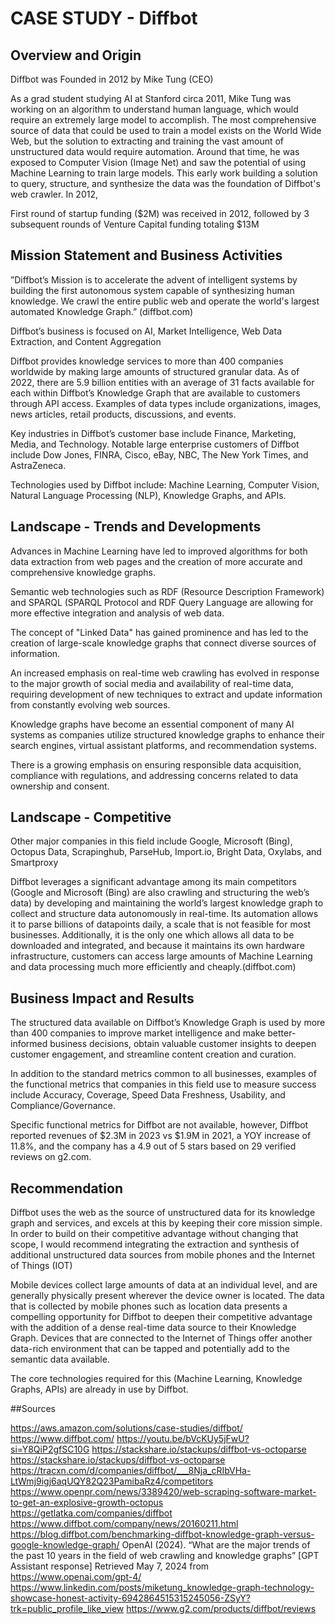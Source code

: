 # CASE STUDY - Diffbot

## Overview and Origin

Diffbot was Founded in 2012 by Mike Tung (CEO)

As a grad student studying AI at Stanford circa 2011, Mike Tung was working on an algorithm to understand human language, which would require an extremely large model to accomplish. The most comprehensive source of data that could be used to train a model exists on the World Wide Web, but the solution to extracting and training the vast amount of unstructured data would require automation.  Around that time, he was exposed to Computer Vision (Image Net) and saw the potential of using Machine Learning to train large models. This early work building a solution to query, structure, and synthesize the data was the foundation of Diffbot's web crawler. In 2012, 

First round of startup funding ($2M) was received in 2012, followed by 3 subsequent rounds of Venture Capital funding totaling  $13M   

## Mission Statement and Business Activities

”Diffbot’s Mission is to accelerate the advent of intelligent systems by building the first autonomous system capable of synthesizing human knowledge. We crawl the entire public web and operate the world's largest automated Knowledge Graph.” (diffbot.com)

Diffbot’s business is focused on AI, Market Intelligence, Web Data Extraction, and Content Aggregation

Diffbot provides knowledge services to more than 400 companies worldwide by making large amounts of structured granular data. As of 2022, there are 5.9 billion entities with an average of 31 facts available for each within Diffbot’s Knowledge Graph that are available to customers through API access. Examples of data types include organizations, images, news articles, retail products, discussions, and events. 

Key industries in Diffbot’s customer base include Finance, Marketing, Media, and Technology. Notable large enterprise customers of Diffbot include Dow Jones, FINRA, Cisco, eBay, NBC, The New York Times, and AstraZeneca.   

Technologies used by Diffbot include: Machine Learning, Computer Vision, Natural Language Processing (NLP),  Knowledge Graphs, and APIs.

## Landscape - Trends and Developments

Advances in Machine Learning have led to improved algorithms for both data extraction from web pages and the creation of more accurate and comprehensive knowledge graphs.

Semantic web technologies such as RDF (Resource Description Framework) and SPARQL (SPARQL Protocol and RDF Query Language are allowing for more effective integration and analysis of web data.

The concept of "Linked Data" has gained prominence and has led to the creation of large-scale knowledge graphs that connect diverse sources of information.

An increased emphasis on real-time web crawling has evolved in response to the major growth of social media and availability of real-time data, requiring development of new techniques to extract and update information from constantly evolving web sources. 

Knowledge graphs have become an essential component of many AI systems as companies utilize structured knowledge graphs to enhance their search engines, virtual assistant platforms, and recommendation systems.

There is a growing emphasis on ensuring responsible data acquisition, compliance with regulations, and addressing concerns related to data ownership and consent.

## Landscape - Competitive

Other major companies in this field include Google, Microsoft (Bing), Octopus Data, Scrapinghub, ParseHub, Import.io, Bright Data, Oxylabs, and Smartproxy 

Diffbot leverages a significant advantage among its main competitors (Google and Microsoft (Bing) are also crawling and structuring the web’s data) by developing and maintaining the world’s largest knowledge graph to collect and structure data autonomously in real-time. Its automation allows it to parse billions of datapoints daily, a scale that is not feasible for most businesses. Additionally, it is the only one which allows all data to be downloaded and integrated, and because it maintains its own hardware infrastructure, customers can access large amounts of Machine Learning and data processing much more efficiently and cheaply.(diffbot.com)

## Business Impact and Results

The structured data available on Diffbot’s Knowledge Graph is used by more than 400 companies to improve market intelligence and make better-informed business decisions, obtain valuable customer insights to deepen customer engagement, and streamline content creation and curation.

In addition to the standard metrics common to all businesses, examples of the functional metrics that companies in this field use to measure success include Accuracy, Coverage, Speed Data Freshness, Usability, and Compliance/Governance.  

Specific functional metrics for Diffbot are not available, however, Diffbot reported revenues of $2.3M in 2023 vs $1.9M in 2021, a YOY increase of 11.8%, and the company has a 4.9 out of 5 stars based on 29 verified reviews on g2.com.

## Recommendation

Diffbot uses the web as the source of unstructured data for its knowledge graph and services, and excels at this by keeping their core mission simple. In order to build on their competitive advantage without changing that scope, I would recommend integrating the extraction and synthesis of additional unstructured data sources from mobile phones and the Internet of Things (IOT)

Mobile devices collect large amounts of data at an individual level, and are generally physically present wherever the device owner is located. The data that is collected by mobile phones such as location data presents a compelling opportunity for Diffbot to deepen their competitive advantage with the addition of a dense real-time data source to their Knowledge Graph. Devices that are connected to the Internet of Things offer another data-rich environment that can be tapped and potentially add to the semantic data available. 

The core technologies required for this (Machine Learning, Knowledge Graphs, APIs) are already in use by Diffbot. 

##Sources

https://aws.amazon.com/solutions/case-studies/diffbot/
https://www.diffbot.com/
https://youtu.be/bVcKUy5jFwU?si=Y8QiP2gfSC10G
https://stackshare.io/stackups/diffbot-vs-octoparse
https://stackshare.io/stackups/diffbot-vs-octoparse
https://tracxn.com/d/companies/diffbot/___8Nja_cRIbVHa-LtWmj9igj6aqUQY82Q23PamibaRz4/competitors
https://www.openpr.com/news/3389420/web-scraping-software-market-to-get-an-explosive-growth-octopus
https://getlatka.com/companies/diffbot
https://www.diffbot.com/company/news/20160211.html
https://blog.diffbot.com/benchmarking-diffbot-knowledge-graph-versus-google-knowledge-graph/
OpenAI (2024). “What are the major trends of the past 10 years in the field of web crawling and knowledge graphs” [GPT Assistant response] Retrieved May 7, 2024 from  https://www.openai.com/gpt-4/ 
https://www.linkedin.com/posts/miketung_knowledge-graph-technology-showcase-honest-activity-6942864515315245056-ZSyY?trk=public_profile_like_view
https://www.g2.com/products/diffbot/reviews
